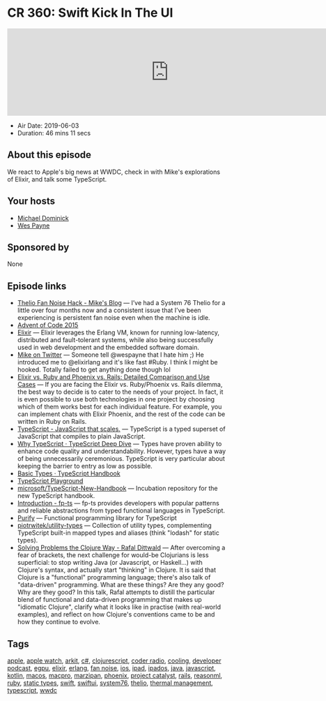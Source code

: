 # CR 360: Swift Kick In The UI

<iframe src="https://player.fireside.fm/v2/MLf2ZzhC+QIZ226m2?theme=dark" width="740" height="200" frameborder="0" scrolling="no"></iframe>

* Air Date: 2019-06-03
* Duration: 46 mins 11 secs

## About this episode

We react to Apple's big news at WWDC, check in with Mike's explorations of Elixir, and talk some TypeScript.

## Your hosts
* [Michael Dominick](https://coder.show/hosts/michael)
* [Wes Payne](https://coder.show/hosts/wespayne)

## Sponsored by

None



## Episode links

  * [Thelio Fan Noise Hack - Mike's Blog](http://dominickm.com/thelio-fan-noise-hack/ "Thelio Fan Noise Hack - Mike's Blog") — I’ve had a System 76 Thelio for a little over four months now and a consistent issue that I’ve been experiencing is persistent fan noise even when the machine is idle.
  * [Advent of Code 2015](https://adventofcode.com/2015 "Advent of Code 2015")
  * [Elixir](https://elixir-lang.org/ "Elixir") — Elixir leverages the Erlang VM, known for running low-latency, distributed and fault-tolerant systems, while also being successfully used in web development and the embedded software domain. 
  * [Mike on Twitter](https://twitter.com/dominucco/status/1135308539944194048 "Mike on Twitter") — Someone tell @wespayne that I hate him ;) He introduced me to @elixirlang and it's like fast #Ruby. I think I might be hooked. Totally failed to get anything done though lol
  * [Elixir vs. Ruby and Phoenix vs. Rails: Detailed Comparison and Use Cases](https://mlsdev.com/blog/elixir-vs-ruby-and-phoenix-vs-rails-what-to-choose-and-why "Elixir vs. Ruby and Phoenix vs. Rails: Detailed Comparison and Use Cases") — If you are facing the Elixir vs. Ruby/Phoenix vs. Rails dilemma, the best way to decide is to cater to the needs of your project. In fact, it is even possible to use both technologies in one project by choosing which of them works best for each individual feature. For example, you can implement chats with Elixir Phoenix, and the rest of the code can be written in Ruby on Rails. 
  * [TypeScript - JavaScript that scales.](https://www.typescriptlang.org/ "TypeScript - JavaScript that scales.") — TypeScript is a typed superset of JavaScript that compiles to plain JavaScript. 
  * [Why TypeScript · TypeScript Deep Dive](https://basarat.gitbooks.io/typescript/docs/why-typescript.html "Why TypeScript · TypeScript Deep Dive") — Types have proven ability to enhance code quality and understandability. However, types have a way of being unnecessarily ceremonious. TypeScript is very particular about keeping the barrier to entry as low as possible. 
  * [Basic Types · TypeScript Handbook](https://www.typescriptlang.org/docs/handbook/basic-types.html "Basic Types · TypeScript Handbook")
  * [TypeScript Playground](https://www.typescriptlang.org/play/ "TypeScript Playground")
  * [microsoft/TypeScript-New-Handbook](https://github.com/microsoft/TypeScript-New-Handbook "microsoft/TypeScript-New-Handbook") — Incubation repository for the new TypeScript handbook.
  * [Introduction - fp-ts](https://gcanti.github.io/fp-ts/ "Introduction - fp-ts") — fp-ts provides developers with popular patterns and reliable abstractions from typed functional languages in TypeScript. 
  * [Purify](https://gigobyte.github.io/purify/ "Purify") — Functional programming library for TypeScript
  * [piotrwitek/utility-types](https://github.com/piotrwitek/utility-types "piotrwitek/utility-types") — Collection of utility types, complementing TypeScript built-in mapped types and aliases (think "lodash" for static types). 
  * [Solving Problems the Clojure Way - Rafal Dittwald](https://www.youtube.com/watch?v=vK1DazRK_a0 "Solving Problems the Clojure Way - Rafal Dittwald") — After overcoming a fear of brackets, the next challenge for would-be Clojurians is less superficial: to stop writing Java (or Javascript, or Haskell...) with Clojure's syntax, and actually start "thinking" in Clojure. It is said that Clojure is a "functional" programming language; there's also talk of "data-driven" programming. What are these things? Are they any good? Why are they good? In this talk, Rafal attempts to distill the particular blend of functional and data-driven programming that makes up "idiomatic Clojure", clarify what it looks like in practise (with real-world examples), and reflect on how Clojure's conventions came to be and how they continue to evolve.



## Tags

[apple](https://coder.show/tags/apple), [apple watch](https://coder.show/tags/apple%20watch), [arkit](https://coder.show/tags/arkit), [c#](https://coder.show/tags/c%23), [clojurescript](https://coder.show/tags/clojurescript), [coder radio](https://coder.show/tags/coder%20radio), [cooling](https://coder.show/tags/cooling), [developer podcast](https://coder.show/tags/developer%20podcast), [egpu](https://coder.show/tags/egpu), [elixir](https://coder.show/tags/elixir), [erlang](https://coder.show/tags/erlang), [fan noise](https://coder.show/tags/fan%20noise), [ios](https://coder.show/tags/ios), [ipad](https://coder.show/tags/ipad), [ipados](https://coder.show/tags/ipados), [java](https://coder.show/tags/java), [javascript](https://coder.show/tags/javascript), [kotlin](https://coder.show/tags/kotlin), [macos](https://coder.show/tags/macos), [macpro](https://coder.show/tags/macpro), [marzipan](https://coder.show/tags/marzipan), [phoenix](https://coder.show/tags/phoenix), [project catalyst](https://coder.show/tags/project%20catalyst), [rails](https://coder.show/tags/rails), [reasonml](https://coder.show/tags/reasonml), [ruby](https://coder.show/tags/ruby), [static types](https://coder.show/tags/static%20types), [swift](https://coder.show/tags/swift), [swiftui](https://coder.show/tags/swiftui), [system76](https://coder.show/tags/system76), [thelio](https://coder.show/tags/thelio), [thermal management](https://coder.show/tags/thermal%20management), [typescript](https://coder.show/tags/typescript), [wwdc](https://coder.show/tags/wwdc)